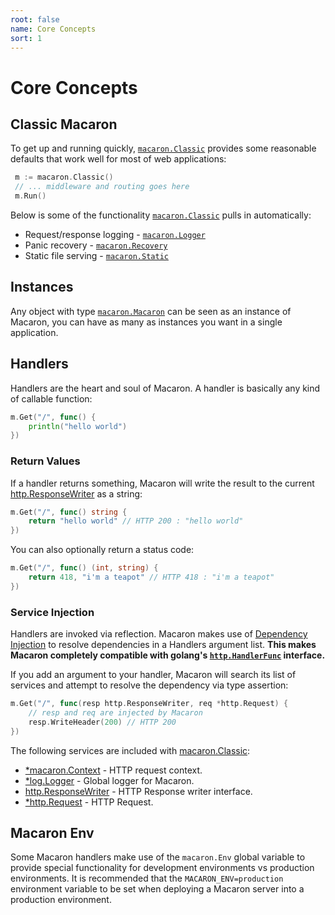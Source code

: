 ```yaml
---
root: false
name: Core Concepts
sort: 1
---
```


# Core Concepts

## Classic Macaron

To get up and running quickly, [`macaron.Classic`](https://gowalker.org/github.com/Unknwon/macaron#Classic) provides some reasonable defaults that work well for most of web applications:

```go
 m := macaron.Classic()
 // ... middleware and routing goes here
 m.Run()
```

Below is some of the functionality [`macaron.Classic`](https://gowalker.org/github.com/Unknwon/macaron#Classic) pulls in automatically:

- Request/response logging - [`macaron.Logger`](../middlewares/core#routing-logger)
- Panic recovery - [`macaron.Recovery`](../middlewares/core#panic-recovery)
- Static file serving - [`macaron.Static`](../middlewares/core#static-files)

## Instances

Any object with type [`macaron.Macaron`](https://gowalker.org/github.com/Unknwon/macaron#Macaron) can be seen as an instance of Macaron, you can have as many as instances you want in a single application.

## Handlers

Handlers are the heart and soul of Macaron. A handler is basically any kind of callable function:

```go
m.Get("/", func() {
	println("hello world")
})
```

### Return Values

If a handler returns something, Macaron will write the result to the current [http.ResponseWriter](http://gowalker.org/net/http#ResponseWriter) as a string:

```go
m.Get("/", func() string {
	return "hello world" // HTTP 200 : "hello world"
})
```

You can also optionally return a status code:

```go
m.Get("/", func() (int, string) {
	return 418, "i'm a teapot" // HTTP 418 : "i'm a teapot"
})
```

### Service Injection

Handlers are invoked via reflection. Macaron makes use of [Dependency Injection](http://en.wikipedia.org/wiki/Dependency_injection) to resolve dependencies in a Handlers argument list. **This makes Macaron completely  compatible with golang's [`http.HandlerFunc`](https://gowalker.org/net/http#HandlerFunc) interface.**

If you add an argument to your handler, Macaron will search its list of services and attempt to resolve the dependency via type assertion:

```go
m.Get("/", func(resp http.ResponseWriter, req *http.Request) { 
	// resp and req are injected by Macaron
	resp.WriteHeader(200) // HTTP 200
})
```

The following services are included with [macaron.Classic](https://gowalker.org/github.com/Unknwon/macaron#Classic):

- [*macaron.Context](../middlewares/core#context) - HTTP request context.
- [*log.Logger](http://gowalker.org/log#Logger) - Global logger for Macaron.
- [http.ResponseWriter](http://gowalker.org/net/http/#ResponseWriter) - HTTP Response writer interface.
- [*http.Request](http://gowalker.org/net/http/#Request) - HTTP Request.

## Macaron Env

Some Macaron handlers make use of the `macaron.Env` global variable to provide special functionality for development environments vs production environments. It is recommended that the `MACARON_ENV=production` environment variable to be set when deploying a Macaron server into a production environment.